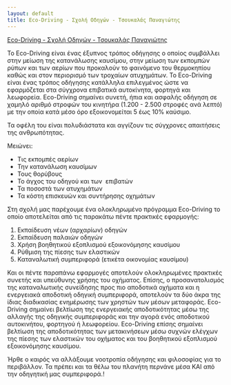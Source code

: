 ```yaml
---
layout: default
title: Eco-Driving - Σχολή Οδηγών - Τσουκαλάς Παναγιώτης
---
```


<a href="/ecodriving.html?3" id="ecodriving">Eco-Driving - Σχολή Οδηγών - Τσουκαλάς Παναγιώτης</a>

To Eco-Driving είναι ένας έξυπνος τρόπος οδήγησης ο οποίος συμβάλλει στην μείωση
της κατανάλωσης καυσίμου, στην μείωση των εκπομπών ρύπων και των αερίων που
προκαλούν το φαινόμενο του θερμοκηπίου καθώς και στον περιορισμό των τροχαίων
ατυχημάτων. Το Eco-Driving είναι ένας τρόπος οδήγησης κατάλληλα επιλεγμένος ώστε
να εφαρμόζεται στα σύγχρονα επιβατικά αυτοκίνητα, φορτηγά και λεωφορεία.
Eco-Driving σημαίνει συνετή, ήπια και ασφαλής οδήγηση σε χαμηλό αριθμό στροφών
του κινητήρα (1.200 - 2.500 στροφές ανά λεπτό) με την οποία κατά μέσο όρο
εξοικονομείται 5 έως 10% καύσιμο.

Τα οφέλη του είναι πολυδιάστατα και αγγίζουν τις σύγχρονες απαιτήσεις της
ανθρωπότητας.

Μειώνει:

 * Τις εκπομπές αερίων
 * Την κατανάλωση καυσίμων
 * Τους θορύβους
 * Το άγχος του οδηγού και των  επιβατών
 * Τα ποσοστά των ατυχημάτων
 * Τα κόστη επισκευών και συντήρησης οχημάτων

Στη σχολή μας παρέχουμε ένα ολοκληρωμένο πρόγραμμα Eco-Driving το οποίο
αποτελείται από τις παρακάτω πέντε πρακτικές εφαρμογής:

 1. Εκπαίδευση νέων (αρχαρίων) οδηγών
 2. Εκπαίδευση παλαιών οδηγών
 3. Χρήση βοηθητικού εξοπλισμού εξοικονόμησης καυσίμου
 4. Ρύθμιση της πίεσης των ελαστικών
 5. Καταναλωτική συμπεριφορά (ετικέτα οικονομίας καυσίμου)

Και οι πέντε παραπάνω εφαρμογές αποτελούν ολοκληρωμένες πρακτικές συνετής και
υπεύθυνης χρήσης του οχήματος. Επίσης, ο προσανατολισμός της καταναλωτικής
συνείδησης προς πιο αποδοτικά οχήματα και η ενεργειακά αποδοτική οδηγική
συμπεριφορά, αποτελούν τα δύο άκρα της ίδιας διαδικασίας ενημέρωσης των χρηστών
των μέσων μεταφοράς. Eco-Driving σημαίνει βελτίωση της ενεργειακής
αποδοτικότητας μέσω της αλλαγής της οδηγικής συμπεριφοράς και την αγορά ενός
αποδοτικού αυτοκινήτου, φορτηγού ή λεωφορείου. Eco-Driving επίσης σημαίνει
βελτίωση της αποδοτικότητας των μετακινήσεων μέσω συχνών ελέγχων της πίεσης των
ελαστικών του οχήματος και του βοηθητικού εξοπλισμού εξοικονόμησης καυσίμου.

Ήρθε ο καιρός να αλλάξουμε νοοτροπία οδήγησης και φιλοσοφίας για το περιβάλλον.
Τα πρέπει και τα θέλω του πλανήτη περνάνε μέσα ΚΑΙ από την οδηγητική μας
συμπεριφορά.!

